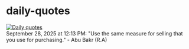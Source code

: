 # daily-quotes
[![Daily quotes](https://github.com/ceepu8/daily-quotes/actions/workflows/daily-quote.yml/badge.svg)](https://github.com/ceepu8/daily-quotes/actions/workflows/daily-quote.yml)<br/>
September 28, 2025 at 12:13 PM: "Use the same measure for selling that you use for purchasing." - Abu Bakr (R.A)
